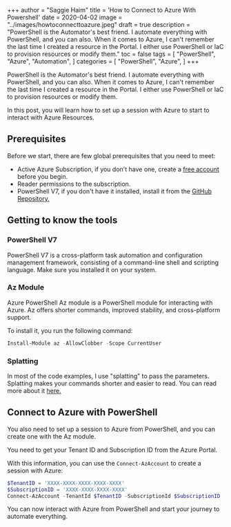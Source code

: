 +++
author = "Saggie Haim"
title = 'How to Connect to Azure With Powershell'
date = 2020-04-02
image = "../images/howtoconnecttoazure.jpeg"
draft = true
description = "PowerShell is the Automator's best friend. I automate everything with PowerShell, and you can also. When it comes to Azure, I can't remember the last time I created a resource in the Portal. I either use PowerShell or IaC to provision resources or modify them."
toc = false
tags = [ 
    "PowerShell",
    "Azure",
    "Automation",
]
categories = [
    "PowerShell",
    "Azure",
]
+++

PowerShell is the Automator's best friend.
I automate everything with PowerShell, and you can also.
When it comes to Azure, I can't remember the last time I created a resource in the Portal.
I either use PowerShell or IaC to provision resources or modify them.

In this post, you will learn how to set up a session with Azure to start to interact with Azure Resources.

## Prerequisites

Before we start, there are few global prerequisites that you need to meet:

+ Active Azure Subscription, if you don't have one, create a [free account](https://azure.microsoft.com/free/?WT.mc_id=A261C142F) before you begin.
+ Reader permissions to the subscription.
+ PowerShell V7, if you don't have it installed, install it from the [GitHub Repository.](https://github.com/PowerShell/PowerShell)

## Getting to know the tools

### PowerShell V7

PowerShell V7 is a cross-platform task automation and configuration management framework, consisting of a command-line shell and scripting language.
Make sure you installed it on your system.

### Az Module

Azure PowerShell Az module is a PowerShell module for interacting with Azure.
Az offers shorter commands, improved stability, and cross-platform support.

To install it, you run the following command:

```PowerShell
Install-Module az -AllowClobber -Scope CurrentUser
```


### Splatting

In most of the code examples, I use "splatting" to pass the parameters.
Splatting makes your commands shorter and easier to read.
You can read more about it [here.](https://docs.microsoft.com/en-us/powershell/module/microsoft.powershell.core/about/about_splatting?view=powershell-7)


## Connect to Azure with PowerShell

You also need to set up a session to Azure from PowerShell, and you can create one with the Az module.

You need to get your Tenant ID and Subscription ID from the Azure Portal.

With this information, you can use the `Connect-AzAccount` to create a session with Azure:

```PowerShell
$TenantID = 'XXXX-XXXX-XXXX-XXXX-XXXX'
$SubscriptionID = 'XXXX-XXXX-XXXX-XXXX'
Connect-AzAccount -TenantId $TenantID -SubscriptionId $SubscriptionID
```

You can now interact with Azure from PowerShell and start your journey to automate everything.
